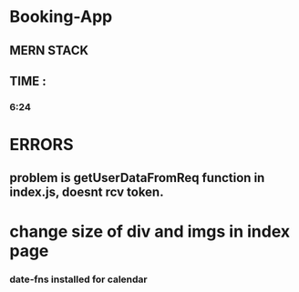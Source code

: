 # Booking-App

## MERN STACK

## TIME :
###  6:24

# ERRORS
## problem is getUserDataFromReq function in index.js, doesnt rcv token.

# change size of div and imgs in index page

### date-fns installed for calendar

<!-- 

// app.post('/bookings', async (req,res) => {
 
//   const userData = await getUserDataFromReq(req)
//   const {
//     place, checkIn, checkOut, numberOfGuests, name, phone, price
//   } = req.body
//    Booking.create({
//     place, checkIn, checkOut, numberOfGuests, name, phone, price,
//     user:userData.id,
//   }).then((doc) => {
//     res.json(doc)
//   }).catch((err) => {
//     throw err
//   })
// })

// app.get('/bookings', async (req,res) => {
//   const userData = await getUserDataFromReq(req)

//   console.log('this is userData',userData)
//   userData.id
//   res.json( await Booking.find({user:userData.id}) )
// })

 -->